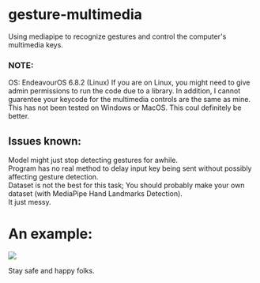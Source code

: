 # gesture-multimedia
Using mediapipe to recognize gestures and control the computer's multimedia keys.



### NOTE: 
OS: EndeavourOS 6.8.2 (Linux) 
If you are on Linux, you might need to give admin permissions to run the code due to a library.
In addition, I cannot guarentee your keycode for the multimedia controls are the same as mine. 
This has not been tested on Windows or MacOS. 
This coul definitely be better. 

## Issues known: 
Model might just stop detecting gestures for awhile. \
Program has no real method to delay input key being sent without possibly affecting gesture detection.\
Dataset is not the best for this task; You should probably make your own dataset (with MediaPipe Hand Landmarks Detection).\
It just messy. 







# An example:

![](https://github.com/TrungBien/gesture-multimedia/blob/main/other/example.GIF)


Stay safe and happy folks.
